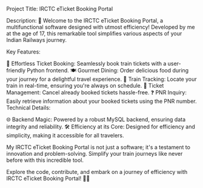 Project Title: IRCTC eTicket Booking Portal

Description:
🚆 Welcome to the IRCTC eTicket Booking Portal, a multifunctional software designed with utmost efficiency! Developed by me at the age of 17, this remarkable tool simplifies various aspects of your Indian Railways journey.

Key Features:

🎫 Effortless Ticket Booking: Seamlessly book train tickets with a user-friendly Python frontend.
🍽️ Gourmet Dining: Order delicious food during your journey for a delightful travel experience.
📍 Train Tracking: Locate your train in real-time, ensuring you're always on schedule.
🚫 Ticket Management: Cancel already booked tickets hassle-free.
❓ PNR Inquiry: Easily retrieve information about your booked tickets using the PNR number.
Technical Details:

🌐 Backend Magic: Powered by a robust MySQL backend, ensuring data integrity and reliability.
🛠️ Efficiency at its Core: Designed for efficiency and simplicity, making it accessible for all travelers.

My IRCTC eTicket Booking Portal is not just a software; it's a testament to innovation and problem-solving. Simplify your train journeys like never before with this incredible tool.

Explore the code, contribute, and embark on a journey of efficiency with IRCTC eTicket Booking Portal! 🚄🌟

